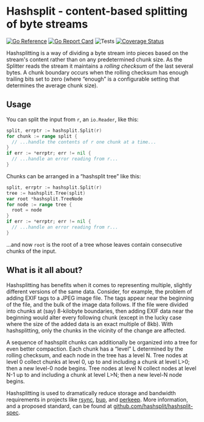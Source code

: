 # Hashsplit - content-based splitting of byte streams

[![Go Reference](https://pkg.go.dev/badge/github.com/bobg/hashsplit.svg)](https://pkg.go.dev/github.com/bobg/hashsplit/v2)
[![Go Report Card](https://goreportcard.com/badge/github.com/bobg/hashsplit)](https://goreportcard.com/report/github.com/bobg/hashsplit/v2)
![Tests](https://github.com/bobg/hashsplit/v2/actions/workflows/go.yml/badge.svg)
[![Coverage Status](https://coveralls.io/repos/github/bobg/hashsplit/badge.svg?branch=master)](https://coveralls.io/github/bobg/hashsplit/v2?branch=master)

Hashsplitting is a way of dividing a byte stream into pieces
based on the stream's content rather than on any predetermined chunk size.
As the Splitter reads the stream it maintains a _rolling checksum_ of the last several bytes.
A chunk boundary occurs when the rolling checksum has enough trailing bits set to zero
(where “enough” is a configurable setting that determines the average chunk size).

## Usage

You can split the input from `r`,
an `io.Reader`,
like this:

```go
split, errptr := hashsplit.Split(r)
for chunk := range split {
  // ...handle the contents of r one chunk at a time...
}
if err := *errptr; err != nil {
  // ...handle an error reading from r...
}
```

Chunks can be arranged in a “hashsplit tree” like this:

```go
split, errptr := hashsplit.Split(r)
tree := hashsplit.Tree(split)
var root *hashsplit.TreeNode
for node := range tree {
  root = node
}
if err := *errptr; err != nil {
  // ...handle an error reading from r...
}
```

...and now `root` is the root of a tree whose leaves contain consecutive chunks of the input.

## What is it all about?

Hashsplitting has benefits when it comes to representing multiple,
slightly different versions of the same data.
Consider, for example, the problem of adding EXIF tags to a JPEG image file.
The tags appear near the beginning of the file, and the bulk of the image data follows.
If the file were divided into chunks at (say) 8-kilobyte boundaries,
then adding EXIF data near the beginning would alter every following chunk
(except in the lucky case where the size of the added data is an exact multiple of 8kb).
With hashsplitting, only the chunks in the vicinity of the change are affected.

A sequence of hashsplit chunks can additionally be organized into a tree for even better compaction.
Each chunk has a “level” L determined by the rolling checksum,
and each node in the tree has a level N.
Tree nodes at level 0 collect chunks at level 0,
up to and including a chunk at level L>0;
then a new level-0 node begins.
Tree nodes at level N collect nodes at level N-1
up to and including a chunk at level L>N;
then a new level-N node begins.

Hashsplitting is used to dramatically reduce storage and bandwidth requirements
in projects like
[rsync](https://rsync.samba.org/),
[bup](http://bup.github.io/),
and [perkeep](https://perkeep.org/).
More information,
and a proposed standard,
can be found at
[github.com/hashsplit/hashsplit-spec](https://github.com/hashsplit/hashsplit-spec).
